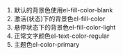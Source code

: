 1. 默认的背景色使用el-fill-color-blank
2. 激活(状态)下的背景色el-fill-color
3. 悬停状态下的背景色el-fill-color-light
4. 正常文字颜色el-text-color-regular
5. 主题色el-color-primary
